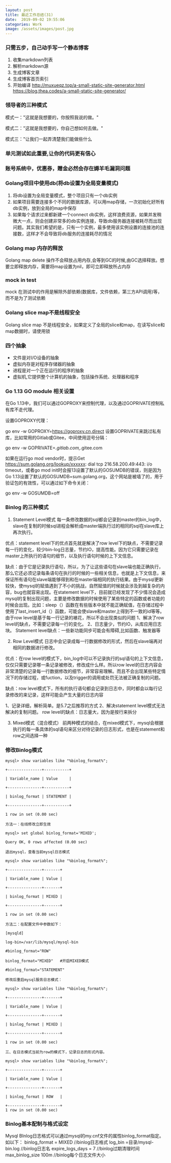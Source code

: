 ```yaml
---
layout: post
title: 最近工作总结(31)
date:  2019-09-02 19:55:06
categories: Work
image: /assets/images/post.jpg
---
```


### 只需五步，自己动手写一个静态博客
1. 收集markdown列表
2. 解析markdown源
3. 生成博客文章
4. 生成博客首页索引
5. 开始编译
http://muxueqz.top/a-small-static-site-generator.html
https://blog.thea.codes/a-small-static-site-generator/

### 领导者的三种模式

模式一："这就是我想要的，你按照我说的做。"

模式二："这就是我想要的，你自己想如何去做。"

模式三："让我们一起弄清楚我们能做些什么

### 单元测试如此重要,让你的代码更有信心

### 账号系统中，优惠券，赠金必然会存在媷羊毛漏洞问题

### Golang项目中使用db(将db设置为全局变量模式)

1. 将db设置为全局变量模式，整个项目只有一个db实例
2. 如果项目需要连接多个不同的数据库源，可以用map存储，一次初始化好所有db实例，放到全局的map中保存
3. 如果每个请求过来都新建一个connect db实例，这样浪费资源，如果并发稍微大一点，则会创建非常多的db实例连接，导致db服务器连接被耗尽而出现问题。其实我们希望的是，只有一个实例，最多使用该实例设置的连接池的连接数，这样才不会导致将db服务的连接耗尽的情况

### Golang map 内存的释放
Golang map delete 操作不会释放占用内存,会等到GC的时候,由GC选择释放。想要立即释放内存，需要将map设置为nil，即可立即释放所占内存

### mock in test
mock 在测试中的作用是解除外部依赖(数据库，文件依赖，第三方API调用)等，而不是为了测试依赖


### Golang slice map不是线程安全
Golang slice map 不是线程安全，如果定义了全局的slice和map，在读写slice和map数据时，请使用锁

### 四个抽象

- 文件是对I/O设备的抽象
- 虚拟内存是对程序存储器的抽象
- 进程是对一个正在运行的程序的抽象
- 虚拟机,它提供整个计算机的抽象，包括操作系统、处理器和程序

### Go 1.13 GO module 相关设置
在Go 1.13中，我们可以通过GOPROXY来控制代理，以及通过GOPRIVATE控制私有库不走代理。

设置GOPROXY代理：

go env -w GOPROXY=https://goproxy.cn,direct
设置GOPRIVATE来跳过私有库，比如常用的Gitlab或Gitee，中间使用逗号分隔：

go env -w GOPRIVATE=*.gitlab.com,*.gitee.com

如果在运行go mod vendor时，提示Get https://sum.golang.org/lookup/xxxxxx: dial tcp 216.58.200.49:443: i/o timeout，或者go mod init时会报13设置了默认的GOSUMDB的错误，则是因为Go 1.13设置了默认的GOSUMDB=sum.golang.org，这个网站是被墙了的，用于验证包的有效性，可以通过如下命令关闭：

go env -w GOSUMDB=off

### Binlog 的三种模式

1. Statement Level模式
每一条修改数据的sql都会记录到master的bin_log中，slave在复制的时候sql进程会解析成master端执行过的相同的sql在slave库上再次执行。

优点：statement level下的优点首先就是解决了row level下的缺点，不需要记录每一行的变化，较少bin-log日志量，节约IO，提高性能。因为它只需要记录在master上所执行的语句的细节，以及执行语句时候的上下文信息。

缺点：由于它是记录执行语句，所以，为了让这些语句在slave端也能正确执行，那么它还必须记录每条语句在执行的时候的一些相关信息，也就是上下文信息，来保证所有语句在slave端能够得到和在master端相同的执行结果。由于mysql更新较快，使mysql的赋值遇到了不小的挑战，自然赋值的时候就会涉及到越复杂的内容，bug也就容易出现。在statement level下，目前就已经发现了不少情况会造成mysql的复制出现问题，主要是修改数据的时候使用了某些特定的函数或者功能的时候会出现。比如：sleep（）函数在有些版本中就不能正确赋值，在存储过程中使用了last_insert_id（）函数，可能会使slave和master上得到不一致的id等等。由于row level是基于每一行记录的裱花，所以不会出现类似的问题
1、解决了row level的缺点，不需要记录每一行的变化。
2、日志量少，节约IO，从库应用日志块。
Statement level缺点：一些新功能同步可能会有障碍,比如函数、触发器等

2. Row Level模式
日志中会记录成每一行数据修改的形式，然后在slave端再对相同的数据进行修改。

优点：在row level的模式下，bin_log中可以不记录执行的sql语句的上下文信息，仅仅只需要记录哪一条记录被修改，修改成什么样。所以row level的日志内容会非常清楚的记录每一行数据修改的细节，非常容易理解。而且不会出现某些特定情况下的存储过程，或fuction，以及trigger的调用或处罚无法被正确复制的问题。

缺点：row level模式下，所有的执行语句都会记录到日志中，同时都会以每行记录修改的来记录，这样可能会产生大量的日志内容

1、记录详细，解析简单。是5.7之后推荐的方式
2、解决statement level模式无法解决的复制问题。
row level的缺点：日志量大，因为是按行来拆分

3. Mixed模式（混合模式）
前两种模式的结合，在mixed模式下，mysql会根据执行的每一条具体的sql语句来区分对待记录的日志形式，也是在statement和row之间选择一种

### 修改Binlog模式
```
mysql> show variables like "%binlog_format%";

+---------------+-----------+

| Variable_name | Value     |

+---------------+-----------+

| binlog_format | STATEMENT |

+---------------+-----------+

1 row in set (0.00 sec) 

方法一：在线修改立即生效

mysql> set global binlog_format='MIXED';

Query OK, 0 rows affected (0.00 sec)

退出mysql，查看当前mysql日志模式

mysql> show variables like "%binlog_format%";

+---------------+-------+

| Variable_name | Value |

+---------------+-------+

| binlog_format | MIXED |

+---------------+-------+

1 row in set (0.00 sec)

方法二：在配置文件中参数如下：

[mysqld]

log-bin=/var/lib/mysql/mysql-bin

#binlog_format="ROW"

binlog_format="MIXED"   #开启MIXED模式

#binlog_format="STATEMENT"

修改后重启mysql服务日志模式：

mysql> show variables like "%binlog_format%";

+---------------+-------+

| Variable_name | Value |

+---------------+-------+

| binlog_format | MIXED |

+---------------+-------+

1 row in set (0.00 sec)

三、在日志模式当前为row的模式下，记录日志的形式内容。

mysql> show variables like "%binlog_format%";

+---------------+-------+

| Variable_name | Value |

+---------------+-------+

| binlog_format | ROW   |

+---------------+-------+
1 row in set (0.00 sec)

```

### Binlog基本配制与格式设定
Mysql BInlog日志格式可以通过mysql的my.cnf文件的属性binlog_format指定。如以下：
binlog_format        = MIXED                 //binlog日志格式
log_bin              =目录/mysql-bin.log    //binlog日志名
expire_logs_days     = 7                //binlog过期清理时间
max_binlog_size      100m                    //binlog每个日志文件大小

